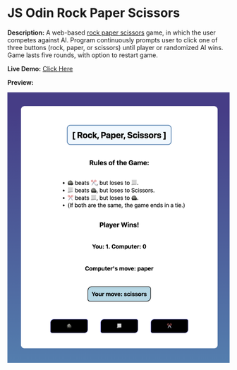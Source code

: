 # JS Odin Rock Paper Scissors
  
**Description:** A web-based [rock paper scissors](https://en.wikipedia.org/wiki/Rock_paper_scissors) game, in which the user competes against AI. Program continuously prompts user to click one of three buttons (rock, paper, or scissors) until player or randomized AI wins. Game lasts five rounds, with option to restart game.  
  
**Live Demo:** [Click Here](https://chaseofthejungle.github.io/js-odin-rock-paper-scissors/app/)  
  
**Preview:**  
  
![JS Odin Rock Paper Scissors Gameplay](https://github.com/chaseofthejungle/js-odin-rock-paper-scissors/blob/main/odinrpsdemo.png "JS Odin Rock Paper Scissors Preview")
